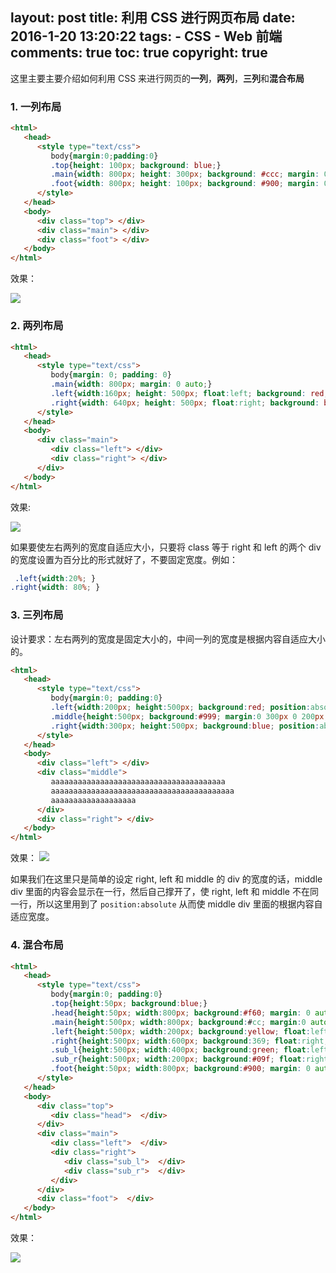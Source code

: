 layout: post
title: 利用 CSS 进行网页布局
date: 2016-1-20 13:20:22
tags: 
	- CSS
	- Web 前端
comments: true
toc: true
copyright: true
---
这里主要主要介绍如何利用 CSS 来进行网页的**一列**，**两列**，**三列**和**混合布局**

### **1. 一列布局** ###

<!--more-->

```html
<html>
   <head>
      <style type="text/css">
         body{margin:0;padding:0}
         .top{height: 100px; background: blue;}
         .main{width: 800px; height: 300px; background: #ccc; margin: 0 auto; }
         .foot{width: 800px; height: 100px; background: #900; margin: 0 auto;}
      </style>
   </head>
   <body>
      <div class="top"> </div>
      <div class="main"> </div>
      <div class="foot"> </div>
   </body>
</html>
```

效果：

![](/img/articles/pagelayout1.jpg)

### **2. 两列布局** ###
```html
<html>
   <head>
      <style type="text/css">
         body{margin: 0; padding: 0}
         .main{width: 800px; margin: 0 auto;}
         .left{width:160px; height: 500px; float:left; background: red;}
         .right{width: 640px; height: 500px; float:right; background: blue;}
      </style>
   </head>
   <body>
      <div class="main"> 
         <div class="left"> </div>
         <div class="right"> </div>
      </div>
   </body>
</html>
```

效果:

![](/img/articles/pagelayout2.jpg)

如果要使左右两列的宽度自适应大小，只要将 class 等于 right 和 left 的两个 div 的宽度设置为百分比的形式就好了，不要固定宽度。例如：
```css
 .left{width:20%; }
.right{width: 80%; } 
```

### **3. 三列布局** ###

设计要求：左右两列的宽度是固定大小的，中间一列的宽度是根据内容自适应大小的。

```html
<html>
   <head>
      <style type="text/css">
         body{margin:0; padding:0}
         .left{width:200px; height:500px; background:red; position:absolute; left:0; top:0;} 
         .middle{height:500px; background:#999; margin:0 300px 0 200px;}
         .right{width:300px; height:500px; background:blue; position:absolute; right:0; top:0;}
      </style>
   </head>
   <body>
      <div class="left"> </div>
      <div class="middle">
         aaaaaaaaaaaaaaaaaaaaaaaaaaaaaaaaaaaaaaa
         aaaaaaaaaaaaaaaaaaaaaaaaaaaaaaaaaaaaaaaaa
         aaaaaaaaaaaaaaaaaaa
      </div>
      <div class="right"> </div>
   </body>
</html>
```

效果：
![](/img/articles/pagelayout3.jpg)

如果我们在这里只是简单的设定 right, left 和 middle 的 div 的宽度的话，middle div 里面的内容会显示在一行，然后自己撑开了，使 right, left 和 middle 不在同一行，所以这里用到了 `position:absolute` 从而使 middle div 里面的根据内容自适应宽度。

### **4. 混合布局** ###

```html
<html>
   <head>
      <style type="text/css">
         body{margin:0; padding:0}
		 .top{height:50px; background:blue;}
		 .head{height:50px; width:800px; background:#f60; margin: 0 auto;}
		 .main{height:500px; width:800px; background:#cc; margin:0 auto;}
         .left{height:500px; width:200px; background:yellow; float:left;} 
         .right{height:500px; width:600px; background:369; float:right;}
		 .sub_l{height:500px; width:400px; background:green; float:left;}
		 .sub_r{height:500px; width:200px; background:#09f; float:right;}
		 .foot{height:50px; width:800px; background:#900; margin: 0 auto;}
      </style>
   </head>
   <body>
      <div class="top"> 
         <div class="head">  </div>
      </div>
      <div class="main"> 
         <div class="left">  </div>
		 <div class="right"> 
	        <div class="sub_l">  </div>
			<div class="sub_r">  </div>
		 </div>
      </div>
	  <div class="foot">  </div>
   </body>
</html>
```

效果：

![](/img/articles/pagelayout4.jpg)